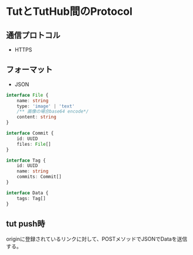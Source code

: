 # TutとTutHub間のProtocol

## 通信プロトコル

- HTTPS

## フォーマット

- JSON

```ts
interface File {
    name: string
    type: 'image' | 'text'
    /** 画像の場合base64 encode*/
    content: string
}

interface Commit {
    id: UUID
    files: File[]
}

interface Tag {
    id: UUID
    name: string
    commits: Commit[]
}

interface Data {
    tags: Tag[]
}
```

## tut push時

originに登録されているリンクに対して、POSTメソッドでJSONでDataを送信する。
